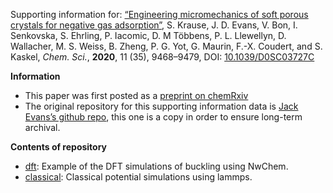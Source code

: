 Supporting information for: [“Engineering micromechanics of soft porous crystals for negative gas adsorption”](https://doi.org/10.1039/D0SC03727C), S. Krause, J. D. Evans, V. Bon, I. Senkovska, S. Ehrling, P. Iacomic, D. M Többens, P. L. Llewellyn, D. Wallacher, M. S. Weiss, B. Zheng, P. G. Yot, G. Maurin, F.-X. Coudert, and S. Kaskel, _Chem. Sci._, **2020**, 11 (35), 9468–9479, DOI: [10.1039/D0SC03727C](https://doi.org/10.1039/D0SC03727C)

**Information**

- This paper was first posted as a [preprint on chemRxiv](https://doi.org/10.26434/chemrxiv.12619064)
- The original repository for this supporting information data is [Jack Evans’s github repo](https://github.com/jackevansadl/supp-data/tree/master/35-Krause_ChemSci_2020), this one is a copy in order to ensure long-term archival.

**Contents of repository**

- [dft](dft): Example of the DFT simulations of buckling using NwChem.
- [classical](classical): Classical potential simulations using lammps.
